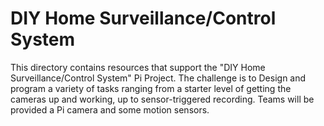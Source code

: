# DIY Home Surveillance/Control System
This directory contains resources that support the "DIY Home Surveillance/Control System" Pi Project.  The challenge is to Design and program a variety of tasks ranging from a starter level of getting the cameras up and working, up to sensor-triggered recording.  Teams will be provided a Pi camera and some motion sensors.
